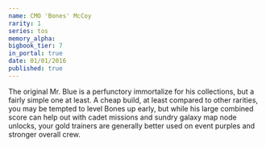 ```yaml
---
name: CMO 'Bones' McCoy
rarity: 1
series: tos
memory_alpha:
bigbook_tier: 7
in_portal: true
date: 01/01/2016
published: true
---
```


The original Mr. Blue is a perfunctory immortalize for his collections, but a fairly simple one at least. A cheap build, at least compared to other rarities, you may be tempted to level Bones up early, but while his large combined score can help out with cadet missions and sundry galaxy map node unlocks, your gold trainers are generally better used on event purples and stronger overall crew.
